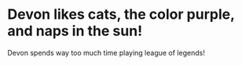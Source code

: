 # Devon likes cats, the color purple, and naps in the sun! #
Devon spends way too much time playing league of legends!
